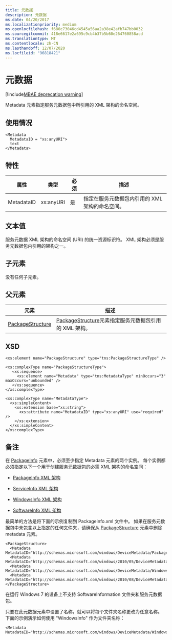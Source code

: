```yaml
---
title: 元数据
description: 元数据
ms.date: 04/20/2017
ms.localizationpriority: medium
ms.openlocfilehash: f680c73046cd4545a56aa2a38e42afb747bb0032
ms.sourcegitcommit: 418e6617e2a695c9cb4b37b5b60e264760858acd
ms.translationtype: MT
ms.contentlocale: zh-CN
ms.lasthandoff: 12/07/2020
ms.locfileid: "96818421"
---
```

# <a name="metadata"></a>元数据

[!include[MBAE deprecation warning](../includes/mbae-deprecation-warning.md)]

Metadata 元素指定服务元数据包中所引用的 XML 架构的命名空间。

## <a name="usage"></a>使用情况

``` syntax
<Metadata
  MetadataID = "xs:anyURI">
  text
</Metadata>
```

## <a name="attributes"></a>特性

|属性|类型|必须|描述|
|----|----|----|----|
|MetadataID|xs:anyURI|是|指定在服务元数据包内引用的 XML 架构的命名空间。|

## <a name="text-value"></a>文本值

服务元数据 XML 架构的命名空间 (URI) 的统一资源标识符。 XML 架构必须是服务元数据包内引用的架构之一。

## <a name="child-elements"></a>子元素

没有任何子元素。

## <a name="parent-elements"></a>父元素

|元素|描述|
|----|----|
|[PackageStructure](packagestructure.md)|[PackageStructure](packagestructure.md)元素指定服务元数据包引用的 XML 架构。|

## <a name="xsd"></a>XSD

``` syntax
<xs:element name="PackageStructure" type="tns:PackageStructureType" />

<xs:complexType name="PackageStructureType">
   <xs:sequence>
     <xs:element name="Metadata" type="tns:MetadataType" minOccurs="3" maxOccurs="unbounded" />
   </xs:sequence>
</xs:complexType>

<xs:complexType name="MetadataType">
  <xs:simpleContent>
    <xs:extension base="xs:string">
      <xs:attribute name="MetadataID" type="xs:anyURI" use="required" />
    </xs:extension>
  </xs:simpleContent>
</xs:complexType>
```

## <a name="remarks"></a>备注

在 [PackageInfo](packageinfo.md) 元素中，必须至少指定 Metadata 元素的两个实例。 每个实例都必须指定以下一个用于创建服务元数据包的必需 XML 架构的命名空间：

- [PackageInfo XML 架构](packageinfo-xml-schema.md)

- [ServiceInfo XML 架构](serviceinfo-xml-schema.md)

- [WindowsInfo XML 架构](windowsinfo-xml-schema.md)

- [SoftwareInfo XML 架构](softwareinfo-xml-schema.md)

最简单的方法是将下面的示例复制到 Packageinfo.xml 文件中。 如果在服务元数据包中未包含以上指定的任何文件夹，请确保从 [PackageStructure](packagestructure.md) 元素中删除 metadata 元素。

``` syntax
<PackageStructure>
  <Metadata MetadataID="http://schemas.microsoft.com/windows/DeviceMetadata/PackageInfo/2007/11">PackageInfo.xml</Metadata>
  <Metadata MetadataID="http://schemas.microsoft.com/windows/2010/05/DeviceMetadata/ServiceInfo">ServiceInformation</Metadata>
  <Metadata MetadataID="http://schemas.microsoft.com/windows/DeviceMetadata/WindowsInfo/2007/11/">WindowsInformation</Metadata>
  <Metadata MetadataID="http://schemas.microsoft.com/windows/2010/08/DeviceMetadata/SoftwareInfo">SoftwareInformation</Metadata>
</PackageStructure>
```

在运行 Windows 7 的设备上不支持 SoftwareInformation 文件夹和服务元数据包。

只要在此元数据元素中设置了名称，就可以将每个文件夹名称更改为任意名称。 下面的示例演示如何使用 "WindowsInfo" 作为文件夹名称：

``` syntax
<Metadata MetadataID="http://schemas.microsoft.com/windows/DeviceMetadata/WindowsInfo/2007/11/">WindowsInfo</Metadata>
```
